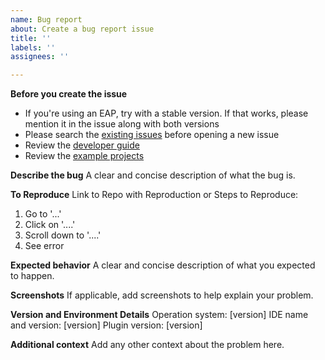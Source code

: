 ```yaml
---
name: Bug report
about: Create a bug report issue
title: ''
labels: ''
assignees: ''

---
```


**Before you create the issue**
- If you're using an EAP, try with a stable version. If that works, please mention it in the issue along with both versions
- Please search the [existing issues](https://github.com/jimkyndemeyer/js-graphql-intellij-plugin/issues?q=sort%3Aupdated-desc) before opening a new issue
- Review the [developer guide](https://jimkyndemeyer.github.io/js-graphql-intellij-plugin/docs/developer-guide)
- Review the [example projects](https://github.com/jimkyndemeyer/graphql-config-examples)

**Describe the bug**
A clear and concise description of what the bug is.

**To Reproduce**
Link to Repo with Reproduction or Steps to Reproduce:
1. Go to '...'
2. Click on '....'
3. Scroll down to '....'
4. See error

**Expected behavior**
A clear and concise description of what you expected to happen.

**Screenshots**
If applicable, add screenshots to help explain your problem.

**Version and Environment Details**
Operation system: [version]
IDE name and version: [version]
Plugin version: [version]

**Additional context**
Add any other context about the problem here.

